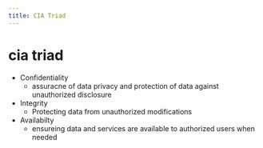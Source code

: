 ```yaml
---
title: CIA Triad
---
```


# cia triad


- Confidentiality
  - assuracne of data privacy and protection of data against unauthorized disclosure
- Integrity
  - Protecting data from unauthorized modifications
- Availabilty
  - ensureing data and services are available to authorized users when needed


